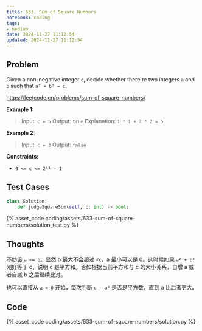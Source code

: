 ```yaml
---
title: 633. Sum of Square Numbers
notebook: coding
tags:
- medium
date: 2024-11-27 11:12:54
updated: 2024-11-27 11:12:54
---
```

## Problem

Given a non-negative integer `c`, decide whether there're two integers `a` and `b` such that `a² + b² = c`.

<https://leetcode.cn/problems/sum-of-square-numbers/>

**Example 1:**

> Input: `c = 5`
> Output: `true`
> Explanation: `1 * 1 + 2 * 2 = 5`

**Example 2:**

> Input: `c = 3`
> Output: `false`

**Constraints:**

- `0 <= c <= 2³¹ - 1`

## Test Cases

``` python
class Solution:
    def judgeSquareSum(self, c: int) -> bool:
```

{% asset_code coding/assets/633-sum-of-square-numbers/solution_test.py %}

## Thoughts

不妨设 `a <= b`。显然 b 最大不会超过 `√c`，a 最小可以是 0。这时候如果 `a² + b²` 刚好等于 c，说明 c 是平方和。否如根据当前平方和与 c 的大小关系，自增 a 或者自减 b 之后继续比对。

也可以直接从 `a = 0` 开始，每次判断 `c - a²` 是否是平方数，直到 a 比后者更大。

## Code

{% asset_code coding/assets/633-sum-of-square-numbers/solution.py %}
